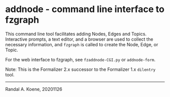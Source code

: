 # addnode - command line interface to fzgraph

This command line tool facilitates adding Nodes, Edges and Topics.
Interactive prompts, a text editor, and a browser are used to collect the
necessary information, and `fzgraph` is called to create the Node, Edge,
or Topic.

For the web interface to fzgraph, see `fzaddnode-CGI.py` or `addnode-form`.

Note: This is the Formalizer 2.x successor to the Formalizer 1.x `dilentry` tool.

---

Randal A. Koene, 20201126
